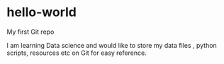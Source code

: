 # hello-world
My first Git repo

I am learning Data science and would like to store my data files , python scripts, resources etc on Git for easy reference.
